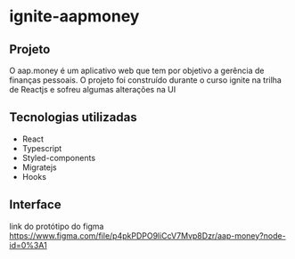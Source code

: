 # ignite-aapmoney
## Projeto
O aap.money é um aplicativo web que tem por objetivo a gerência de finanças pessoais.
O projeto foi construído durante o curso ignite na trilha de Reactjs e sofreu algumas alterações na UI

## Tecnologias utilizadas
- React
- Typescript
- Styled-components 
- Migratejs
- Hooks

## Interface

link do protótipo do figma
https://www.figma.com/file/p4pkPDPO9liCcV7Mvp8Dzr/aap-money?node-id=0%3A1

